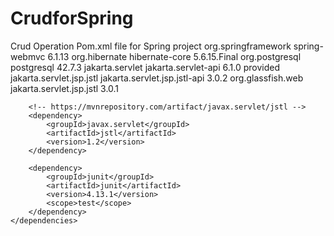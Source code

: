 # CrudforSpring
Crud Operation Pom.xml file for Spring project
<dependencies>
		<!--
		https://mvnrepository.com/artifact/org.springframework/spring-webmvc -->
		<dependency>
			<groupId>org.springframework</groupId>
			<artifactId>spring-webmvc</artifactId>
			<version>6.1.13</version>
		</dependency>
		<!-- https://mvnrepository.com/artifact/org.hibernate/hibernate-core -->
		<dependency>
			<groupId>org.hibernate</groupId>
			<artifactId>hibernate-core</artifactId>
			<version>5.6.15.Final</version>
		</dependency>
		<!-- https://mvnrepository.com/artifact/org.postgresql/postgresql -->
		<dependency>
			<groupId>org.postgresql</groupId>
			<artifactId>postgresql</artifactId>
			<version>42.7.3</version>
		</dependency>
		<!--
		https://mvnrepository.com/artifact/jakarta.servlet/jakarta.servlet-api -->
		<dependency>
			<groupId>jakarta.servlet</groupId>
			<artifactId>jakarta.servlet-api</artifactId>
			<version>6.1.0</version>
			<scope>provided</scope>
		</dependency>
		<!--
		https://mvnrepository.com/artifact/jakarta.servlet.jsp.jstl/jakarta.servlet.jsp.jstl-api -->
		<dependency>
			<groupId>jakarta.servlet.jsp.jstl</groupId>
			<artifactId>jakarta.servlet.jsp.jstl-api</artifactId>
			<version>3.0.2</version>
		</dependency>
		<!--
		https://mvnrepository.com/artifact/org.glassfish.web/jakarta.servlet.jsp.jstl -->
		<dependency>
			<groupId>org.glassfish.web</groupId>
			<artifactId>jakarta.servlet.jsp.jstl</artifactId>
			<version>3.0.1</version>
		</dependency>

		<!-- https://mvnrepository.com/artifact/javax.servlet/jstl -->
		<dependency>
			<groupId>javax.servlet</groupId>
			<artifactId>jstl</artifactId>
			<version>1.2</version>
		</dependency>

		<dependency>
			<groupId>junit</groupId>
			<artifactId>junit</artifactId>
			<version>4.13.1</version>
			<scope>test</scope>
		</dependency>
	</dependencies>
